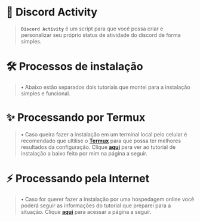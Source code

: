 <h1>🌙 Discord Activity</h1>

> **`Discord Activity`** é um script para que você possa criar e personalizar seu próprio status de atividade do discord de forma simples.

<h1>🛠️ Processos de instalação</h1>

> **•** Abaixo estão separados dois tutoriais que montei para a instalação simples e funcional.
<h1>✨ Processando por Termux</h1>

> **•** Caso queira fazer a instalação em um terminal local pelo celular é recomendado que ultilise o <b><a href="https://termux.com">Termux</a></b> para que possa ter melhores resultados da configuração. Clique <b><a href="https://github.com/TCDhub/Discord-Activity/blob/main/TERMUX.md">aqui</a></b> para ver ao tutorial de instalação a baixo feito por mim na página a seguir.
<h1>⚡ Processando pela Internet</h1>

> **•** Caso for querer fazer a instalação por uma hospedagem online você poderá seguir as informações do tutorial que preparei para a situação. Clique <b><a href="https://github.com/TCDhub/Discord-Activity/blob/main/OTHERS.md">aqui</a></b> para acessar a página a seguir.
